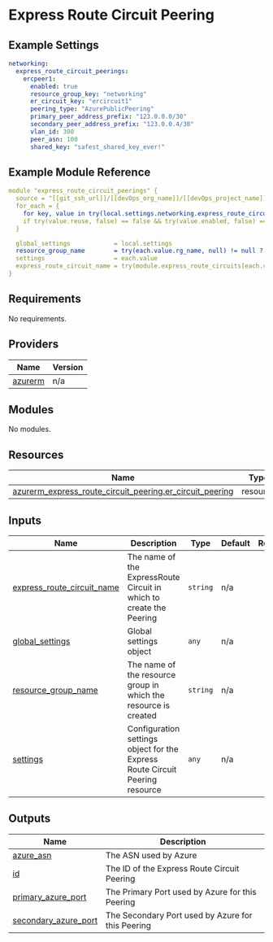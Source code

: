 # Express Route Circuit Peering

## Example Settings
```yaml
networking:
  express_route_circuit_peerings:
    ercpeer1:
      enabled: true
      resource_group_key: "networking"
      er_circuit_key: "ercircuit1"
      peering_type: "AzurePublicPeering"
      primary_peer_address_prefix: "123.0.0.0/30"
      secondary_peer_address_prefix: "123.0.0.4/30"
      vlan_id: 300
      peer_asn: 100
      shared_key: "safest_shared_key_ever!"
```

## Example Module Reference

```yaml
module "express_route_circuit_peerings" {
  source = "[[git_ssh_url]]/[[devOps_org_name]]/[[devOps_project_name]]/[[devOps_repo_name]]//modules/networking/express_route_circuit_peering"
  for_each = {
    for key, value in try(local.settings.networking.express_route_circuit_peerings, {}) : key => value
    if try(value.reuse, false) == false && try(value.enabled, false) == true
  }

  global_settings            = local.settings
  resource_group_name        = try(each.value.rg_name, null) != null ? each.value.rg_name : try(each.value.resource_group_key, null) != null ? local.resource_groups[each.value.resource_group_key].name : null
  settings                   = each.value
  express_route_circuit_name = try(module.express_route_circuits[each.value.er_circuit_key].name, null)
}
```

<!-- BEGIN_TF_DOCS -->
## Requirements

No requirements.

## Providers

| Name | Version |
|------|---------|
| <a name="provider_azurerm"></a> [azurerm](#provider\_azurerm) | n/a |

## Modules

No modules.

## Resources

| Name | Type |
|------|------|
| [azurerm_express_route_circuit_peering.er_circuit_peering](https://registry.terraform.io/providers/hashicorp/azurerm/latest/docs/resources/express_route_circuit_peering) | resource |

## Inputs

| Name | Description | Type | Default | Required |
|------|-------------|------|---------|:--------:|
| <a name="input_express_route_circuit_name"></a> [express\_route\_circuit\_name](#input\_express\_route\_circuit\_name) | The name of the ExpressRoute Circuit in which to create the Peering | `string` | n/a | yes |
| <a name="input_global_settings"></a> [global\_settings](#input\_global\_settings) | Global settings object | `any` | n/a | yes |
| <a name="input_resource_group_name"></a> [resource\_group\_name](#input\_resource\_group\_name) | The name of the resource group in which the resource is created | `string` | n/a | yes |
| <a name="input_settings"></a> [settings](#input\_settings) | Configuration settings object for the Express Route Circuit Peering resource | `any` | n/a | yes |

## Outputs

| Name | Description |
|------|-------------|
| <a name="output_azure_asn"></a> [azure\_asn](#output\_azure\_asn) | The ASN used by Azure |
| <a name="output_id"></a> [id](#output\_id) | The ID of the Express Route Circuit Peering |
| <a name="output_primary_azure_port"></a> [primary\_azure\_port](#output\_primary\_azure\_port) | The Primary Port used by Azure for this Peering |
| <a name="output_secondary_azure_port"></a> [secondary\_azure\_port](#output\_secondary\_azure\_port) | The Secondary Port used by Azure for this Peering |
<!-- END_TF_DOCS -->